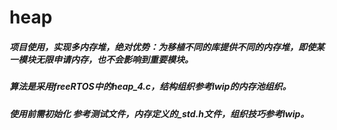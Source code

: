 # heap
##### 项目使用，实现多内存堆，绝对优势：为移植不同的库提供不同的内存堆，即使某一模块无限申请内存，也不会影响到重要模块。
##### 算法是采用freeRTOS中的heap_4.c，结构组织参考lwip的内存池组织。
##### 使用前需初始化 参考测试文件，内存定义的_std.h文件，组织技巧参考lwip。
